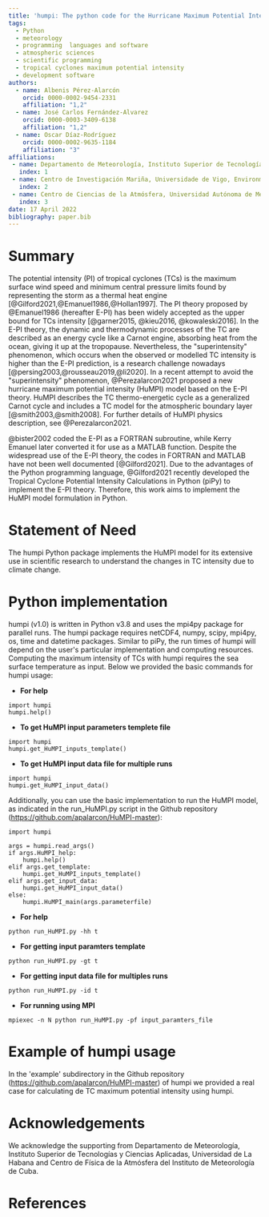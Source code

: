 ```yaml
---
title: 'humpi: The python code for the Hurricane Maximum Potential Intensity (HuMPI) model'
tags:
  - Python
  - meteorology
  - programming  languages and software
  - atmospheric sciences
  - scientific programming
  - tropical cyclones maximum potential intensity
  - development software
authors:
  - name: Albenis Pérez-Alarcón
    orcid: 0000-0002-9454-2331
    affiliation: "1,2" 
  - name: José Carlos Fernández-Alvarez
    orcid: 0000-0003-3409-6138
    affiliation: "1,2"
  - name: Oscar Díaz-Rodríguez
    orcid: 0000-0002-9635-1184
    affiliation: "3"
affiliations:
 - name: Departamento de Meteorología, Instituto Superior de Tecnologías y Ciencias Aplicadas, Universidad de La Habana, La Habana, Cuba
   index: 1
 - name: Centro de Investigación Mariña, Universidade de Vigo, Environmental Physics Laboratory (EPhysLab), Campus As Lagoass/n, Ourense, 32004, Spain
   index: 2 
 - name: Centro de Ciencias de la Atmósfera, Universidad Autónoma de México, Ciudad de México, México
   index: 3 
date: 17 April 2022
bibliography: paper.bib
---
```

# Summary
The potential intensity (PI) of tropical cyclones (TCs) is the maximum surface wind speed and minimum central pressure limits found by representing the storm as a thermal heat engine [@Gilford2021,@Emanuel1986,@Hollan1997]. The PI theory proposed by @Emanuel1986 (hereafter E-PI) has been widely accepted as the upper bound for TCs intensity [@garner2015, @kieu2016, @kowaleski2016]. In the E-PI theory, the dynamic and thermodynamic processes of the TC are described as an energy cycle like a Carnot engine, absorbing heat from the ocean, giving it up at the tropopause. Nevertheless, the "superintensity" phenomenon, which occurs when the observed or modelled TC intensity is higher than the E-PI prediction, is a research challenge nowadays [@persing2003,@rousseau2019,@li2020]. In a recent attempt to avoid the "superintensity" phenomenon, @Perezalarcon2021 proposed a new hurricane maximum potential intensity (HuMPI) model based on the E-PI theory. HuMPI describes the TC thermo-energetic cycle as a generalized Carnot cycle and includes a TC model for the atmospheric boundary layer [@smith2003,@smith2008]. For further details of HuMPI physics description, see  @Perezalarcon2021.

@bister2002 coded the E-PI as a FORTRAN subroutine, while Kerry Emanuel later converted it for use as a MATLAB function. Despite the widespread use of the E-PI theory, the codes in FORTRAN and MATLAB have not been well documented [@Gilford2021]. Due to the advantages of the Python programming language, @Gilford2021 recently developed the Tropical Cyclone Potential Intensity Calculations in Python (piPy) to implement the E-PI theory. Therefore, this work aims to implement the HuMPI model formulation in Python.

# Statement of Need
The humpi Python package implements the HuMPI model for its extensive use in scientific research to understand the changes in TC intensity due to climate change.

# Python implementation
humpi (v1.0) is written in Python v3.8 and uses the mpi4py package for parallel runs. The humpi package requires netCDF4, numpy, scipy, mpi4py, os, time and datetime packages. Similar to piPy, the run times of humpi will depend on the user's particular implementation and computing resources. Computing the maximum intensity of TCs with humpi requires the sea surface temperature as input. Below we provided the basic commands for humpi usage:

* <b>For help</b>
```
import humpi
humpi.help()
```
* <b>To get HuMPI input parameters templete file</b>
```
import humpi
humpi.get_HuMPI_inputs_template()
```

* <b>To get HuMPI input data file for multiple runs</b>
```
import humpi
humpi.get_HuMPI_input_data()
```

Additionally, you can use the basic implementation to run the HuMPI model, as indicated in the run_HuMPI.py script in the Github repository (https://github.com/apalarcon/HuMPI-master):
```
import humpi

args = humpi.read_args()
if args.HuMPI_help:
	humpi.help()
elif args.get_template:
	humpi.get_HuMPI_inputs_template()
elif args.get_input_data:
	humpi.get_HuMPI_input_data()
else:
	humpi.HuMPI_main(args.parameterfile) 
```

* <b>For help</b>
```
python run_HuMPI.py -hh t
```
* <b> For getting input paramters template</b>
```
python run_HuMPI.py -gt t
```
* <b> For getting input data file for multiples runs </b>
```
python run_HuMPI.py -id t
```
* <b> For running using MPI </b>
```
mpiexec -n N python run_HuMPI.py -pf input_paramters_file
```
# Example of humpi usage
In the 'example' subdirectory in the Github repository (https://github.com/apalarcon/HuMPI-master) of humpi we provided a real case for calculating de TC maximum potential intensity using humpi.

# Acknowledgements
We acknowledge the supporting from Departamento de Meteorología, Instituto Superior de Tecnologías y Ciencias Aplicadas, Universidad de La Habana and Centro de Física de la Atmósfera del Instituto de Meteorología de Cuba.

# References
 
